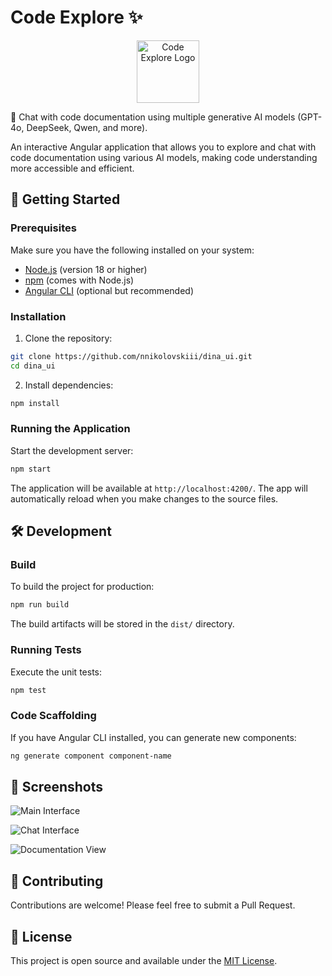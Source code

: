 # Code Explore ✨

<div align="center">
  <img src="https://github.com/user-attachments/assets/3a0d523e-4459-4a92-8b65-74ff5a4932ea" 
       alt="Code Explore Logo" 
       style="width: 100px;"/>
</div>

🔹 Chat with code documentation using multiple generative AI models (GPT-4o, DeepSeek, Qwen, and more).

An interactive Angular application that allows you to explore and chat with code documentation using various AI models, making code understanding more accessible and efficient.

## 🚀 Getting Started

### Prerequisites

Make sure you have the following installed on your system:
- [Node.js](https://nodejs.org/) (version 18 or higher)
- [npm](https://www.npmjs.com/) (comes with Node.js)
- [Angular CLI](https://angular.io/cli) (optional but recommended)

### Installation

1. Clone the repository:
```bash
git clone https://github.com/nnikolovskiii/dina_ui.git
cd dina_ui
```

2. Install dependencies:
```bash
npm install
```

### Running the Application

Start the development server:
```bash
npm start
```

The application will be available at `http://localhost:4200/`. The app will automatically reload when you make changes to the source files.

## 🛠️ Development

### Build

To build the project for production:
```bash
npm run build
```

The build artifacts will be stored in the `dist/` directory.

### Running Tests

Execute the unit tests:
```bash
npm test
```

### Code Scaffolding

If you have Angular CLI installed, you can generate new components:
```bash
ng generate component component-name
```

## 📸 Screenshots

![Main Interface](https://github.com/user-attachments/assets/78bd2841-c50a-49e5-b621-c6822a7b598b)

![Chat Interface](https://github.com/user-attachments/assets/8395200a-bad3-47e6-8756-2c0032650771)

![Documentation View](https://github.com/user-attachments/assets/08f3329a-a84e-4c95-a825-8babd4d4a6c8)

## 🤝 Contributing

Contributions are welcome! Please feel free to submit a Pull Request.

## 📄 License

This project is open source and available under the [MIT License](LICENSE).
